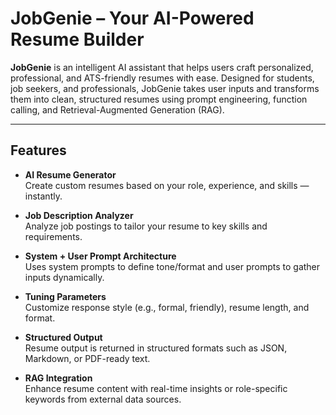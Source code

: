 #  JobGenie – Your AI-Powered Resume Builder

**JobGenie** is an intelligent AI assistant that helps users craft personalized, professional, and ATS-friendly resumes with ease. Designed for students, job seekers, and professionals, JobGenie takes user inputs and transforms them into clean, structured resumes using prompt engineering, function calling, and Retrieval-Augmented Generation (RAG).

---

##  Features

-  **AI Resume Generator**  
  Create custom resumes based on your role, experience, and skills — instantly.

-  **Job Description Analyzer**  
  Analyze job postings to tailor your resume to key skills and requirements.

-  **System + User Prompt Architecture**  
  Uses system prompts to define tone/format and user prompts to gather inputs dynamically.

-  **Tuning Parameters**  
  Customize response style (e.g., formal, friendly), resume length, and format.

-  **Structured Output**  
  Resume output is returned in structured formats such as JSON, Markdown, or PDF-ready text.

-  **RAG Integration**  
  Enhance resume content with real-time insights or role-specific keywords from external data sources.

